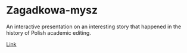 # Zagadkowa-mysz

An interactive presentation on an interesting story that happened in the history of Polish academic editing.

<a href="https://johnniego.github.io/Zagadkowa-mysz/" target="_blank">Link</a>
